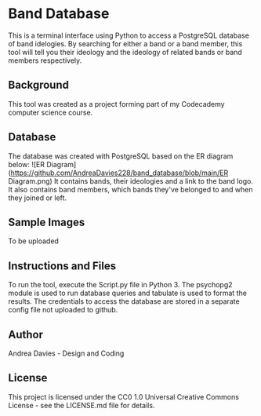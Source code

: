 # Band Database

This is a terminal interface using Python to access a PostgreSQL database of band idelogies.
By searching for either a band or a band member, this tool will tell you their ideology and the ideology of related bands or band members respectively.

## Background

This tool was created as a project forming part of my Codecademy computer science course.

## Database

The database was created with PostgreSQL based on the ER diagram below:
![ER Diagram](https://github.com/AndreaDavies228/band_database/blob/main/ER Diagram.png)
It contains bands, their ideologies and a link to the band logo.
It also contains band members, which bands they've belonged to and when they joined or left.

## Sample Images

To be uploaded

## Instructions and Files

To run the tool, execute the Script.py file in Python 3.
The psychopg2 module is used to run database queries and tabulate is used to format the results.
The credentials to access the database are stored in a separate config file not uploaded to github. 

## Author

Andrea Davies - Design and Coding

## License 

This project is licensed under the CC0 1.0 Universal Creative Commons License - see the LICENSE.md file for details.

